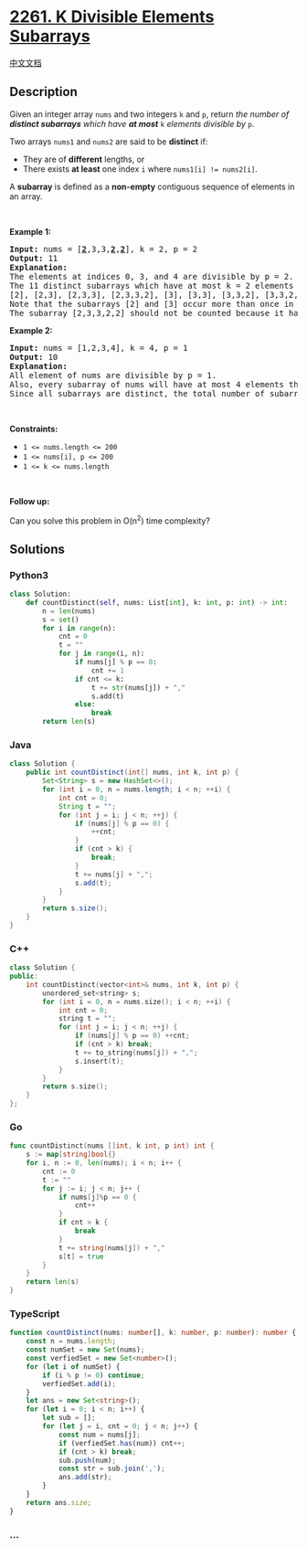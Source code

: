 # [2261. K Divisible Elements Subarrays](https://leetcode.com/problems/k-divisible-elements-subarrays)

[中文文档](/solution/2200-2299/2261.K%20Divisible%20Elements%20Subarrays/README.md)

## Description

<p>Given an integer array <code>nums</code> and two integers <code>k</code> and <code>p</code>, return <em>the number of <strong>distinct subarrays</strong> which have <strong>at most</strong></em> <code>k</code> <em>elements divisible by</em> <code>p</code>.</p>

<p>Two arrays <code>nums1</code> and <code>nums2</code> are said to be <strong>distinct</strong> if:</p>

<ul>
	<li>They are of <strong>different</strong> lengths, or</li>
	<li>There exists <strong>at least</strong> one index <code>i</code> where <code>nums1[i] != nums2[i]</code>.</li>
</ul>

<p>A <strong>subarray</strong> is defined as a <strong>non-empty</strong> contiguous sequence of elements in an array.</p>

<p>&nbsp;</p>
<p><strong class="example">Example 1:</strong></p>

<pre>
<strong>Input:</strong> nums = [<u><strong>2</strong></u>,3,3,<u><strong>2</strong></u>,<u><strong>2</strong></u>], k = 2, p = 2
<strong>Output:</strong> 11
<strong>Explanation:</strong>
The elements at indices 0, 3, and 4 are divisible by p = 2.
The 11 distinct subarrays which have at most k = 2 elements divisible by 2 are:
[2], [2,3], [2,3,3], [2,3,3,2], [3], [3,3], [3,3,2], [3,3,2,2], [3,2], [3,2,2], and [2,2].
Note that the subarrays [2] and [3] occur more than once in nums, but they should each be counted only once.
The subarray [2,3,3,2,2] should not be counted because it has 3 elements that are divisible by 2.
</pre>

<p><strong class="example">Example 2:</strong></p>

<pre>
<strong>Input:</strong> nums = [1,2,3,4], k = 4, p = 1
<strong>Output:</strong> 10
<strong>Explanation:</strong>
All element of nums are divisible by p = 1.
Also, every subarray of nums will have at most 4 elements that are divisible by 1.
Since all subarrays are distinct, the total number of subarrays satisfying all the constraints is 10.
</pre>

<p>&nbsp;</p>
<p><strong>Constraints:</strong></p>

<ul>
	<li><code>1 &lt;= nums.length &lt;= 200</code></li>
	<li><code>1 &lt;= nums[i], p &lt;= 200</code></li>
	<li><code>1 &lt;= k &lt;= nums.length</code></li>
</ul>

<p>&nbsp;</p>
<p><strong>Follow up:</strong></p>

<p>Can you solve this problem in O(n<sup>2</sup>) time complexity?</p>

## Solutions

<!-- tabs:start -->

### **Python3**

```python
class Solution:
    def countDistinct(self, nums: List[int], k: int, p: int) -> int:
        n = len(nums)
        s = set()
        for i in range(n):
            cnt = 0
            t = ""
            for j in range(i, n):
                if nums[j] % p == 0:
                    cnt += 1
                if cnt <= k:
                    t += str(nums[j]) + ","
                    s.add(t)
                else:
                    break
        return len(s)
```

### **Java**

```java
class Solution {
    public int countDistinct(int[] nums, int k, int p) {
        Set<String> s = new HashSet<>();
        for (int i = 0, n = nums.length; i < n; ++i) {
            int cnt = 0;
            String t = "";
            for (int j = i; j < n; ++j) {
                if (nums[j] % p == 0) {
                    ++cnt;
                }
                if (cnt > k) {
                    break;
                }
                t += nums[j] + ",";
                s.add(t);
            }
        }
        return s.size();
    }
}
```

### **C++**

```cpp
class Solution {
public:
    int countDistinct(vector<int>& nums, int k, int p) {
        unordered_set<string> s;
        for (int i = 0, n = nums.size(); i < n; ++i) {
            int cnt = 0;
            string t = "";
            for (int j = i; j < n; ++j) {
                if (nums[j] % p == 0) ++cnt;
                if (cnt > k) break;
                t += to_string(nums[j]) + ",";
                s.insert(t);
            }
        }
        return s.size();
    }
};
```

### **Go**

```go
func countDistinct(nums []int, k int, p int) int {
	s := map[string]bool{}
	for i, n := 0, len(nums); i < n; i++ {
		cnt := 0
		t := ""
		for j := i; j < n; j++ {
			if nums[j]%p == 0 {
				cnt++
			}
			if cnt > k {
				break
			}
			t += string(nums[j]) + ","
			s[t] = true
		}
	}
	return len(s)
}
```

### **TypeScript**

```ts
function countDistinct(nums: number[], k: number, p: number): number {
    const n = nums.length;
    const numSet = new Set(nums);
    const verfiedSet = new Set<number>();
    for (let i of numSet) {
        if (i % p != 0) continue;
        verfiedSet.add(i);
    }
    let ans = new Set<string>();
    for (let i = 0; i < n; i++) {
        let sub = [];
        for (let j = i, cnt = 0; j < n; j++) {
            const num = nums[j];
            if (verfiedSet.has(num)) cnt++;
            if (cnt > k) break;
            sub.push(num);
            const str = sub.join(',');
            ans.add(str);
        }
    }
    return ans.size;
}
```

### **...**

```

```

<!-- tabs:end -->
